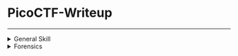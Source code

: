 # PicoCTF-Writeup
---

<details>
<summary>General Skill</summary>

|Question|Points|
|--------|------|
|[Wave_a_flag](./General_Skills/Wave_a_flag.md)|10|
|[Codebook](./General_Skills/Codebook.md) |100|

</details>

<details>
<summary>Forensics</summary>

|Question|Points|
|--------|------|
|[Information](./Forensics/Information.md) |10|
</details>